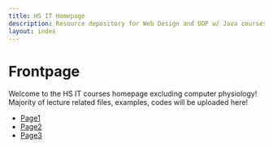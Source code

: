 ```yaml
---
title: HS IT Homepage
description: Resource depository for Web Design and OOP w/ Java courses
layout: index
---
```


# Frontpage

Welcome to the HS IT courses homepage excluding computer physiology! Majority of lecture related files, examples, codes will be uploaded here!

+ [Page1](/page)
+ [Page2](/page2)
+ [Page3](/page3)
